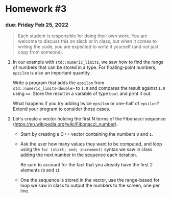# Homework #3

### due: Friday Feb 25, 2022

> Each student is responsible for doing their own work.  You are welcome to
> discuss this on slack or in class, but when it comes to writing the code,
> you are expected to write it yourself (and not just copy from someone).

1. In our example with `std::numeric_limits`, we saw how to find the
   range of numbers that can be stored in a type.  For floating-point
   numbers, `epsilon` is also an important quantity.

   Write a program that adds the `epsilon` from
   `std::numeric_limits<double>` to `1.0` and compares the result
   against `1.0` using `==`.  Store the result in a variable of type
   `bool` and print it out.

   What happens if you try adding twice `epsilon` or one-half of `epsilon`?
   Extend your program to consider those cases.

2. Let's create a vector holding the first N terms of the Fibonacci
   sequence (https://en.wikipedia.org/wiki/Fibonacci_number).

   * Start by creating a C++ vector containing the numbers `0` and `1`.

   * Ask the user how many values they want to be computed, and loop
     using the `for (start; end; increment)` syntax we saw in class
     adding the next number in the sequence each iteration.

     Be sure to account for the fact that you already have the first 2
     elements (`0` and `1`).

   * One the sequence is stored in the vector, use the range-based for
     loop we saw in class to output the numbers to the screen, one per
     line.

